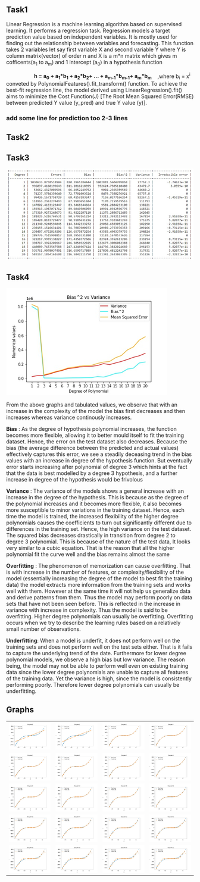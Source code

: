 ## Task1
Linear Regression is a machine learning algorithm based on supervised learning. It performs a regression task. Regression models a target prediction value based on independent variables. It is mostly used for finding out the relationship between variables and forecasting. This function takes 2 variables let say first variable X and second variable Y where Y is column matrix(vector) of order n and X is a m*n matrix which gives m cofficents(a<sub>1</sub> to a<sub>m</sub>) and 1 intercept (a<sub>0</sub>) in a hypothesis function

&nbsp;&nbsp;&nbsp;&nbsp;&nbsp;&nbsp;&nbsp;&nbsp;&nbsp;&nbsp;&nbsp;&nbsp;&nbsp;&nbsp;&nbsp;&nbsp;&nbsp;&nbsp; <b>h = a<sub>0</sub> + a<sub>1</sub>*b<sub>1</sub> + a<sub>2</sub>*b<sub>2</sub>+ ... + a<sub>m-1</sub>*b<sub>m-1</sub>+ a<sub>m</sub>*b<sub>m</sub></b>&nbsp;&nbsp;&nbsp;&nbsp;,where b<sub>i</sub> = x<sup>i</sup> conveted by PolynomialFeatures().fit_transform() function. To achieve the best-fit regression line, the model derived using LinearRegression().fit() aims to minimize the Cost Function(J) [The Root Mean Squared Error(RMSE) between predicted Y value (y_pred) and true Y value (y)]. 

### add some line for prediction too 2-3 lines

<!-- Then it performs the task to predict a dependent variable value (y) based on a given independent variable (x). LinearRegression().fit() Implements Linear Regression Algorithm. -->

## Task2
<!-- Calculate bias and var -->
## Task3
<img src="./Images/table.jpg">
<!-- Comment on IE -->

## Task4
<!-- Observation -->


<img src="./Images/graph.jpg">

From the above graphs and tabulated values, we observe that with an increase in the complexity of the model the bias first decreases and then increases whereas variance continously increases. 

**Bias** : As the degree of hypothesis polynomial increases, the function becomes more flexible, allowing it to better mould itself to fit the training dataset. Hence, the error on the test dataset also decreases. Because the bias (the average difference between the predicted and actual values) effectively captures this error, we see a steadily deceasing trend in the bias values with an increase in degree of the hypothesis function. But eventually error starts increasing after polynomial of degree 3 which hints at the fact that the data is best modelled by a degree 3 hypothesis, and a further increase in degree of the hypothesis would be frivolous

**Variance** : The variance of the models shows a general increase with an increase in the degree of the hypothesis. This is because as the degree of the polynomial increases and it becomes more flexible, it also becomes more susceptible to minor variations in the training dataset. Hence, each time the model is trained, the increased flexibility of the higher degree polynomials causes the coefficients to turn out significantly different due to differences in the training set. Hence, the high variance on the test dataset. The squared bias decreases drastically in transition from degree 2 to degree 3 polynomial. This is because of the nature of the test data, It looks very similar to a cubic equation. That is the reason that all the higher polynomial fit the curve well and the bias remains almost the same

**Overfitting** : The phenomenon of memorization can cause overfitting. That is with increase in the number of features, or complexity/flexibility of the model (essentially increasing the degree of the model to best fit the training data) the model extracts more information from the training sets and works well with them. However at the same time it will not help us generalize data and derive patterns from them. Thus the model may perform poorly on data sets that have not been seen before. This is reflected in the increase in variance with increase in complexity. Thus the model is said to be overfitting. Higher degree polynomials can usually be overfitting. Overfitting occurs when we try to describe the learning rules based on a relatively small number of observations. 

**Underfitting**: When a model is underfit, it does not perform well on the training sets and does not perform well on the test sets either. That is it fails to capture the underlying trend of the date. Furthermore for lower degree polynomial models, we observe a high bias but low variance. The reason being, the model may not be able to perform well even on existing training data since the lower degree polynomials are unable to capture all features of the training data. Yet the variance is high, since the model is consistently performing poorly. Therefore lower degree polynomials can usually be underfitting.

## Graphs
| | | | |
|:-------------------------:|:-------------------------:|:-------------------------:|:-------------------------:|
|<img src="./Images/Degree1.jpg">|<img src="./Images/Degree2.jpg">|<img src="./Images/Degree3.jpg">|<img src="./Images/Degree4.jpg">|
|<img src="./Images/Degree5.jpg">|<img src="./Images/Degree6.jpg">|<img src="./Images/Degree7.jpg">|<img src="./Images/Degree8.jpg">|
|<img src="./Images/Degree9.jpg">|<img src="./Images/Degree10.jpg">|<img src="./Images/Degree11.jpg">|<img src="./Images/Degree12.jpg">|
|<img src="./Images/Degree13.jpg">|<img src="./Images/Degree14.jpg">|<img src="./Images/Degree15.jpg">|<img src="./Images/Degree16.jpg">|
|<img src="./Images/Degree17.jpg">|<img src="./Images/Degree18.jpg">|<img src="./Images/Degree19.jpg">|<img src="./Images/Degree20.jpg">

